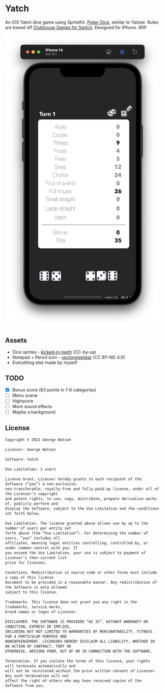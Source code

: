 # Yatch

An iOS Yatch dice game using SpriteKit. [Poker Dice](https://en.wikipedia.org/wiki/Yacht_(dice_game)), similar to Yatzee. Rules are based off [Clubhouse Games for Switch](https://www.nintendo.com/store/products/clubhouse-games-51-worldwide-classics-switch/). Designed for iPhone. WIP.

<p align="center">
    <img src="https://github.com/takeiteasy/Yatch/blob/master/screenshot.png?raw=true">
</p>

## Assets

 - Dice sprites - [kicked-in-teeth](https://kicked-in-teeth.itch.io/dice-roll) (CC-by-sa)
 - Notepad + Pencil icon - [vectorpixelstar](https://vectorpixelstar.itch.io/1-bit-icons-part-2) (CC BY-ND 4.0)
 - Everything else made by myself
 
## TODO

- [X] Bonus score (63 points in 1-6 categories)
- [ ] Menu scene
- [ ] Highscore
- [ ] More sound effects
- [ ] Maybe a background

## License
```
Copyright © 2021 George Watson

Licensor: George Watson

Software: Yatch

Use Limitation: 1 users

License Grant. Licensor hereby grants to each recipient of the Software (“you”) a non-exclusive,
non-transferable, royalty-free and fully-paid-up license, under all of the Licensor’s copyright
and patent rights, to use, copy, distribute, prepare derivative works of, publicly perform and
display the Software, subject to the Use Limitation and the conditions set forth below.

Use Limitation. The license granted above allows use by up to the number of users per entity set
forth above (the “Use Limitation”). For determining the number of users, “you” includes all
affiliates, meaning legal entities controlling, controlled by, or under common control with you. If
you exceed the Use Limitation, your use is subject to payment of Licensor’s then-current list
price for licenses.

Conditions. Redistribution in source code or other forms must include a copy of this license
document to be provided in a reasonable manner. Any redistribution of the Software is only allowed
subject to this license.

Trademarks. This license does not grant you any right in the trademarks, service marks,
brand names or logos of Licensor.

DISCLAIMER. THE SOFTWARE IS PROVIDED “AS IS”, WITHOUT WARRANTY OR CONDITION, EXPRESS OR IMPLIED,
INCLUDING BUT NOT LIMITED TO WARRANTIES OF MERCHANTABILITY, FITNESS FOR A PARTICULAR PURPOSE AND
NONINFRINGEMENT. LICENSORS HEREBY DISCLAIM ALL LIABILITY, WHETHER IN AN ACTION OF CONTRACT, TORT OR
OTHERWISE, ARISING FROM, OUT OF OR IN CONNECTION WITH THE SOFTWARE.

Termination. If you violate the terms of this license, your rights will terminate automatically and
will not be reinstated without the prior written consent of Licensor. Any such termination will not
affect the right of others who may have received copies of the Software from you.
```
